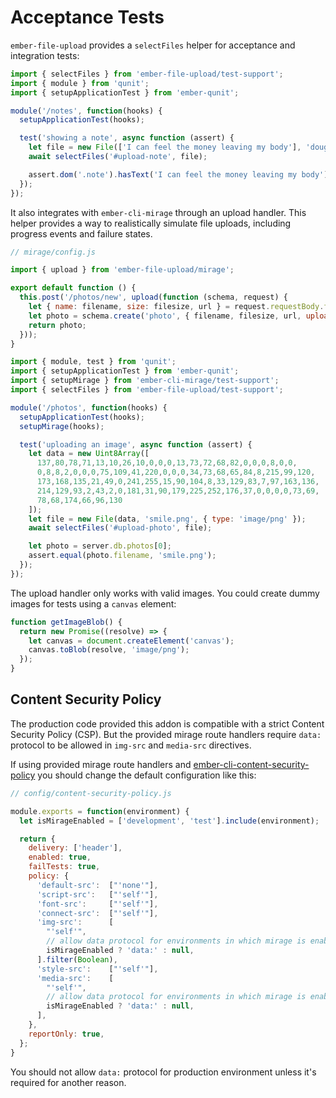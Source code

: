 # Acceptance Tests

`ember-file-upload` provides a `selectFiles` helper for acceptance and integration tests:

```javascript
import { selectFiles } from 'ember-file-upload/test-support';
import { module } from 'qunit';
import { setupApplicationTest } from 'ember-qunit';

module('/notes', function(hooks) {
  setupApplicationTest(hooks);

  test('showing a note', async function (assert) {
    let file = new File(['I can feel the money leaving my body'], 'douglas_coupland.txt', { type: 'text/plain' });
    await selectFiles('#upload-note', file);

    assert.dom('.note').hasText('I can feel the money leaving my body');
  });
});
```

It also integrates with `ember-cli-mirage` through an upload handler. This helper provides a way to realistically simulate file uploads, including progress events and failure states.

```javascript
// mirage/config.js

import { upload } from 'ember-file-upload/mirage';

export default function () {
  this.post('/photos/new', upload(function (schema, request) {
    let { name: filename, size: filesize, url } = request.requestBody.file;
    let photo = schema.create('photo', { filename, filesize, url, uploadedAt: new Date() });
    return photo;
  }));
}
```

```javascript
import { module, test } from 'qunit';
import { setupApplicationTest } from 'ember-qunit';
import { setupMirage } from 'ember-cli-mirage/test-support';
import { selectFiles } from 'ember-file-upload/test-support';

module('/photos', function(hooks) {
  setupApplicationTest(hooks);
  setupMirage(hooks);

  test('uploading an image', async function (assert) {
    let data = new Uint8Array([
      137,80,78,71,13,10,26,10,0,0,0,13,73,72,68,82,0,0,0,8,0,0,
      0,8,8,2,0,0,0,75,109,41,220,0,0,0,34,73,68,65,84,8,215,99,120,
      173,168,135,21,49,0,241,255,15,90,104,8,33,129,83,7,97,163,136,
      214,129,93,2,43,2,0,181,31,90,179,225,252,176,37,0,0,0,0,73,69,
      78,68,174,66,96,130
    ]);
    let file = new File(data, 'smile.png', { type: 'image/png' });
    await selectFiles('#upload-photo', file);

    let photo = server.db.photos[0];
    assert.equal(photo.filename, 'smile.png');
  });
});
```

The upload handler only works with valid images. You could create dummy images for tests using a `canvas` element:

```javascript
function getImageBlob() {
  return new Promise((resolve) => {
    let canvas = document.createElement('canvas');
    canvas.toBlob(resolve, 'image/png');
  });
}
```

## Content Security Policy

The production code provided this addon is compatible with a strict Content Security Policy (CSP). But the provided mirage route handlers require `data:` protocol to be allowed in `img-src` and `media-src` directives.

If using provided mirage route handlers and [ember-cli-content-security-policy](https://github.com/rwjblue/ember-cli-content-security-policy#ember-cli-content-security-policy) you should change the default configuration like this:

```js
// config/content-security-policy.js

module.exports = function(environment) {
  let isMirageEnabled = ['development', 'test'].include(environment);

  return {
    delivery: ['header'],
    enabled: true,
    failTests: true,
    policy: {
      'default-src':  ["'none'"],
      'script-src':   ["'self'"],
      'font-src':     ["'self'"],
      'connect-src':  ["'self'"],
      'img-src':      [
        "'self'",
        // allow data protocol for environments in which mirage is enabled
        isMirageEnabled ? 'data:' : null,
      ].filter(Boolean),
      'style-src':    ["'self'"],
      'media-src':    [
        "'self'",
        // allow data protocol for environments in which mirage is enabled
        isMirageEnabled ? 'data:' : null,
      ],
    },
    reportOnly: true,
  };
}
```

You should not allow `data:` protocol for production environment unless it's required for another reason.
